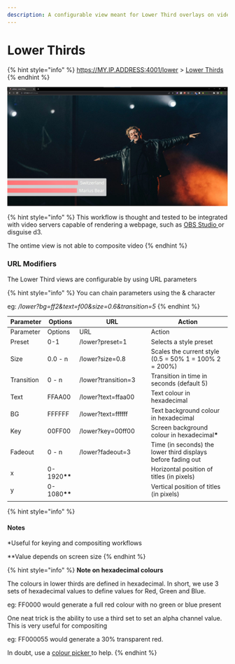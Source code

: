 ```yaml
---
description: A configurable view meant for Lower Third overlays on video feeds
---
```


# Lower Thirds

{% hint style="info" %}
https://MY.IP.ADDRESS:4001/lower       > [Lower Thirds](lower-thirds.md)
{% endhint %}

![Lower third view](<../.gitbook/assets/106 lower.jpg>)

{% hint style="info" %}
This workflow is thought and tested to be integrated with video servers capable of rendering a webpage, such as [OBS Studio ](../features/note-lower-thirds-in-obs.md)or disguise d3.&#x20;

The ontime view is not able to composite video
{% endhint %}

### URL Modifiers

The Lower Third views are configurable by using URL parameters

{% hint style="info" %}
You can chain parameters using the & character

eg: _/lower?bg=ff2\&text=f00\&size=0.6\&transition=5_
{% endhint %}

<table data-header-hidden><thead><tr><th>Parameter</th><th>Options</th><th width="150">URL</th><th>Action</th></tr></thead><tbody><tr><td>Parameter</td><td>Options</td><td>URL</td><td>Action</td></tr><tr><td>Preset</td><td>0-1</td><td>/lower?preset=1</td><td>Selects a style preset</td></tr><tr><td>Size</td><td>0.0 - n</td><td>/lower?size=0.8</td><td>Scales the current style (0.5 = 50% 1 = 100% 2 = 200%)</td></tr><tr><td>Transition</td><td>0 - n</td><td>/lower?transition=3</td><td>Transition in time in seconds (default 5)</td></tr><tr><td>Text</td><td>FFAA00</td><td>/lower?text=ffaa00</td><td>Text colour in hexadecimal</td></tr><tr><td>BG</td><td>FFFFFF</td><td>/lower?text=ffffff</td><td>Text background colour in hexadecimal</td></tr><tr><td>Key</td><td>00FF00</td><td>/lower?key=00ff00</td><td>Screen background colour in hexadecimal<strong>*</strong></td></tr><tr><td>Fadeout</td><td>0 - n</td><td>/lower?fadeout=3</td><td>Time (in seconds) the lower third displays before fading out</td></tr><tr><td>x</td><td>0-1920<strong>**</strong></td><td></td><td>Horizontal position of titles (in pixels)</td></tr><tr><td>y</td><td>0-1080<strong>**</strong></td><td></td><td>Vertical position of titles (in pixels)</td></tr><tr><td></td><td></td><td></td><td></td></tr></tbody></table>

{% hint style="info" %}
#### Notes

\*Useful for keying and compositing workflows

\*\*Value depends on screen size
{% endhint %}

{% hint style="info" %}
**Note on hexadecimal colours**

The colours in lower thirds are defined in hexadecimal. In short, we use 3 sets of hexadecimal values to define values for Red, Green and Blue.&#x20;

eg: FF0000 would generate a full red colour with no green or blue present

One neat trick is the ability to use a third set to set an alpha channel value. This is very useful for compositing

eg: FF000055 would generate a 30% transparent red.

In doubt, use a [colour picker ](https://image-color.com/color-picker)to help.
{% endhint %}

